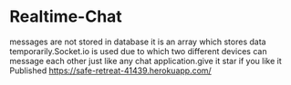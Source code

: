 # Realtime-Chat
messages are not stored in database it is an array which stores data temporarily.Socket.io is used due to which two different devices can message each other just like any chat application.give it star if you like it
Published https://safe-retreat-41439.herokuapp.com/
